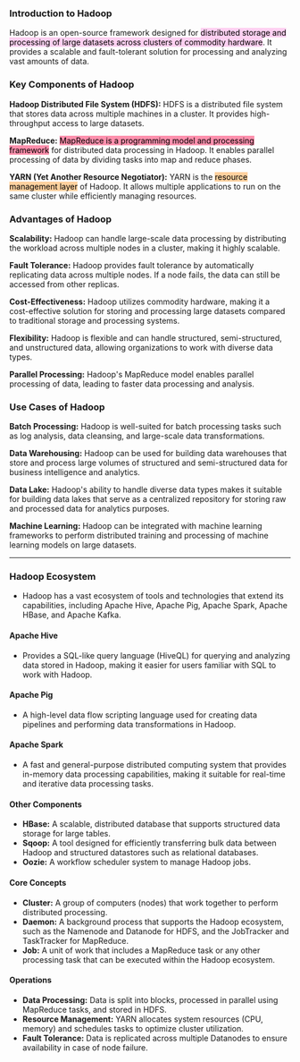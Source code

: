 ### Introduction to Hadoop

Hadoop is an open-source framework designed for <mark style="background: #FFB8EBA6;">distributed storage and processing of large datasets across clusters of commodity hardware</mark>. It provides a scalable and fault-tolerant solution for processing and analyzing vast amounts of data.

### Key Components of Hadoop

**Hadoop Distributed File System (HDFS):** HDFS is a distributed file system that stores data across multiple machines in a cluster. It provides high-throughput access to large datasets.

**MapReduce:** <mark style="background: #FF5582A6;">MapReduce is a programming model and processing framework</mark> for distributed data processing in Hadoop. It enables parallel processing of data by dividing tasks into map and reduce phases.

**YARN (Yet Another Resource Negotiator):** YARN is the <mark style="background: #FFB86CA6;">resource management layer</mark> of Hadoop. It allows multiple applications to run on the same cluster while efficiently managing resources.

### Advantages of Hadoop

**Scalability:** Hadoop can handle large-scale data processing by distributing the workload across multiple nodes in a cluster, making it highly scalable.

**Fault Tolerance:** Hadoop provides fault tolerance by automatically replicating data across multiple nodes. If a node fails, the data can still be accessed from other replicas.

**Cost-Effectiveness:** Hadoop utilizes commodity hardware, making it a cost-effective solution for storing and processing large datasets compared to traditional storage and processing systems.

**Flexibility:** Hadoop is flexible and can handle structured, semi-structured, and unstructured data, allowing organizations to work with diverse data types.

**Parallel Processing:** Hadoop's MapReduce model enables parallel processing of data, leading to faster data processing and analysis.

### Use Cases of Hadoop

**Batch Processing:** Hadoop is well-suited for batch processing tasks such as log analysis, data cleansing, and large-scale data transformations.

**Data Warehousing:** Hadoop can be used for building data warehouses that store and process large volumes of structured and semi-structured data for business intelligence and analytics.

**Data Lake:** Hadoop's ability to handle diverse data types makes it suitable for building data lakes that serve as a centralized repository for storing raw and processed data for analytics purposes.

**Machine Learning:** Hadoop can be integrated with machine learning frameworks to perform distributed training and processing of machine learning models on large datasets.

---
### Hadoop Ecosystem

- Hadoop has a vast ecosystem of tools and technologies that extend its capabilities, including Apache Hive, Apache Pig, Apache Spark, Apache HBase, and Apache Kafka.

#### Apache Hive
- Provides a SQL-like query language (HiveQL) for querying and analyzing data stored in Hadoop, making it easier for users familiar with SQL to work with Hadoop.

#### Apache Pig
- A high-level data flow scripting language used for creating data pipelines and performing data transformations in Hadoop.

#### Apache Spark
- A fast and general-purpose distributed computing system that provides in-memory data processing capabilities, making it suitable for real-time and iterative data processing tasks.

#### Other Components
- **HBase:** A scalable, distributed database that supports structured data storage for large tables.
- **Sqoop:** A tool designed for efficiently transferring bulk data between Hadoop and structured datastores such as relational databases.
- **Oozie:** A workflow scheduler system to manage Hadoop jobs.

#### Core Concepts

- **Cluster:** A group of computers (nodes) that work together to perform distributed processing.
- **Daemon:** A background process that supports the Hadoop ecosystem, such as the Namenode and Datanode for HDFS, and the JobTracker and TaskTracker for MapReduce.
- **Job:** A unit of work that includes a MapReduce task or any other processing task that can be executed within the Hadoop ecosystem.

#### Operations

- **Data Processing:** Data is split into blocks, processed in parallel using MapReduce tasks, and stored in HDFS.
- **Resource Management:** YARN allocates system resources (CPU, memory) and schedules tasks to optimize cluster utilization.
- **Fault Tolerance:** Data is replicated across multiple Datanodes to ensure availability in case of node failure.
